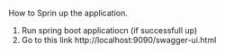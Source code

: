 How to Sprin up the application.

1. Run spring boot applicatiocn (if successfull up)
2. Go to this link http://localhost:9090/swagger-ui.html

